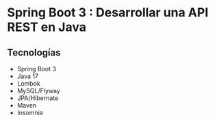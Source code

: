 # Spring Boot 3 : Desarrollar una API REST en Java

## Tecnologías
- Spring Boot 3
- Java 17
- Lombok
- MySQL/Flyway
- JPA/Hibernate
- Maven
- Insomnia